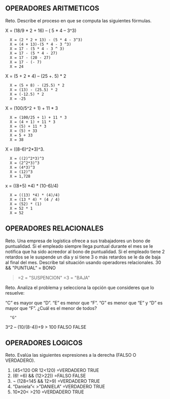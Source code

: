 ## OPERADORES ARITMETICOS
Reto. Describe el proceso en que se computa las siguientes fórmulas.

X = (18/9 * 2 + 16) – ( 5 * 4 – 3^3)

      X = (2 * 2 + 13) - (5 * 4 - 3^3)
      X = (4 + 13)-(5 * 4 - 3 ^3)
      X = 17 - (5 * 4 - 3 ^ 3)
      X = 17 - (5 * 4 - 27)
      X = 17 - (20 - 27)
      X = 17 - (- 7)
      X = 24

X = (5 + 2 * 4) – (25 +. 5) * 2

      X = (5 + 8) - (25.5) * 2
      X = (13) - (25.5) * 2
      X = (-12.5) * 2
      X = -25

X = (100/5^2 + 1) + 11 * 3

      X = (100/25 + 1) + 11 * 3
      X = (4 + 1) + 11 * 3
      X = (5) + 11 * 3
      X = (5) + 33
      X = 5 + 33
      X = 38

X = ((8-6)^2*3)^3.

      X = ((2)^2*3)^3
      X = (2^2*3)^3
      X = (4*3)^3
      X = (12)^3
      X = 1,728

x = ((8+5) *4) * (10-6)/4) 

      X = ((13) *4) * (4)/4)
      X = (13 * 4) * (4 / 4)
      X = (52) * (1)
      X = 52 * 1
      X = 52

## OPERADORES RELACIONALES
Reto. Una empresa de logística ofrece a sus trabajadores un bono de
puntualidad. Si el empleado siempre llega puntual durante el mes se le
notifica que ha sido acreedor al bono de puntualidad. Si el empleado tiene
2 retardos se le suspende un día y si tiene 3 o más retardos se le da de
baja al final del mes. Describe tal situación usando operadores
relacionales.
30 && "PUNTUAL" = BONO
>=2 = "SUSPENCION"
>=3 = "BAJA"
      

Reto. Analiza el problema y selecciona la opción que consideres que lo
resuelve:

“C” es mayor que “D”. “E” es menor que “F”. “G” es menor que “E” y “D” es
mayor que “F”. ¿Cuál es el menor de todos?

      "G"

3^2 – (10/(8-4))+9 > 100 FALSO FALSE

      

## OPERADORES LOGICOS
Reto. Evalúa las siguientes expresiones a la derecha (FALSO O VERDADERO).
1) (45<120 OR 12<120) =VERDADERO TRUE
2) (6! =6) && (12>22)) =FALSO FALSE
3) ¬ (128<145 && 12>9) =VERDADERO TRUE
4) “Daniela”< >”DANIELA” =VERDADERO TRUE
5) 10*20< >210 =VERDADERO TRUE
